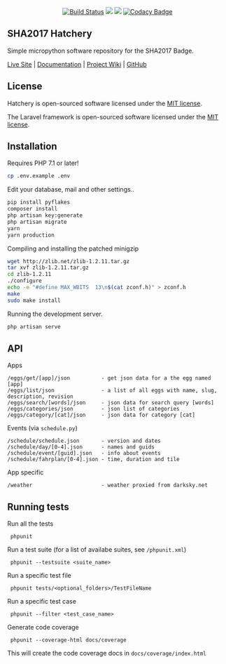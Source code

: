<p align="center">
<a href="https://travis-ci.org/SHA2017-badge/Hatchery"><img src="https://travis-ci.org/SHA2017-badge/Hatchery.svg" alt="Build Status"></a>
<a href="https://codeclimate.com/github/SHA2017-badge/Hatchery/maintainability"><img src="https://api.codeclimate.com/v1/badges/d11aea44f07d8945e76e/maintainability" /></a>
<a href="https://codeclimate.com/github/SHA2017-badge/Hatchery/test_coverage"><img src="https://api.codeclimate.com/v1/badges/d11aea44f07d8945e76e/test_coverage" /></a>
<a href="https://www.codacy.com/app/annejan/Hatchery"><img src="https://api.codacy.com/project/badge/Grade/fd1f9360910d4b6f966f528af1f3568b" alt="Codacy Badge"></a>
</p>

## SHA2017 Hatchery

Simple micropython software repository for the SHA2017 Badge. 

[Live Site](http://badge.team) |
[Documentation](https://wiki.badge.team/Hatchery) |
[Project Wiki](https://wiki.badge.team) |
[GitHub](https://github.com/SHA2017-badge/)

## License

Hatchery is open-sourced software licensed under the [MIT license](http://opensource.org/licenses/MIT).

The Laravel framework is open-sourced software licensed under the [MIT license](http://opensource.org/licenses/MIT).

## Installation

Requires PHP 7.1 or later!

```bash
cp .env.example .env
```
Edit your database, mail and other settings..

```bash
pip install pyflakes
composer install
php artisan key:generate
php artisan migrate
yarn
yarn production
```
Compiling and installing the patched minigzip 

```bash
wget http://zlib.net/zlib-1.2.11.tar.gz
tar xvf zlib-1.2.11.tar.gz
cd zlib-1.2.11
./configure
echo -e "#define MAX_WBITS  13\n$(cat zconf.h)" > zconf.h
make
sudo make install
```
Running the development server.


```bash
php artisan serve
```

## API

Apps
```
/eggs/get/[app]/json          - get json data for a the egg named [app]
/eggs/list/json               - a list of all eggs with name, slug, description, revision
/eggs/search/[words]/json     - json data for search query [words]
/eggs/categories/json         - json list of categories
/eggs/category/[cat]/json     - json data for category [cat]
```

Events (via `schedule.py`)
```
/schedule/schedule.json       - version and dates
/schedule/day/[0-4].json      - names and guids
/schedule/event/[guid].json   - info about events
/schedule/fahrplan/[0-4].json - time, duration and tile
```

App specific
```
/weather                      - weather proxied from darksky.net
```

## Running tests
 
 Run all the tests
 
     phpunit
 
 Run a test suite (for a list of availabe suites, see `/phpunit.xml`)
 
     phpunit --testsuite <suite_name>
 
 Run a specific test file
 
     phpunit tests/<optional_folders>/TestFileName
 
 Run a specific test case
 
     phpunit --filter <test_case_name>
 
 Generate code coverage
 
     phpunit --coverage-html docs/coverage
 
 This will create the code coverage docs in `docs/coverage/index.html`

